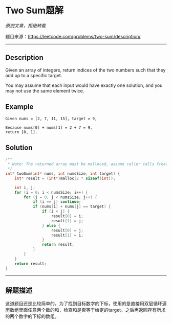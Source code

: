 # Two Sum题解

*原创文章，拒绝转载*

题目来源：https://leetcode.com/problems/two-sum/description/

------

## Description

Given an array of integers, return indices of the two numbers such that they add up to a specific target.

You may assume that each input would have exactly one solution, and you may not use the same element twice.

## Example

```
Given nums = [2, 7, 11, 15], target = 9,

Because nums[0] + nums[1] = 2 + 7 = 9,
return [0, 1].
```

## Solution
```c
/**
 * Note: The returned array must be malloced, assume caller calls free().
 */
int* twoSum(int* nums, int numsSize, int target) {
    int* result = (int*)malloc(2 * sizeof(int));

    int i, j;
    for (i = 0; i < numsSize; i++) {
    	for (j = 0; j < numsSize; j++) {
    		if (i == j) continue;
    		if (nums[i] + nums[j] == target) {
    			if (i < j) {
    				result[0] = i;
    				result[1] = j;
    			} else {
    				result[0] = j;
    				result[1] = i;
    			}
    			return result;
    		}
    	}
    }
    return result;
}
```

------

## 解题描述

这道题目还是比较简单的，为了找到目标数字的下标，使用的是直接用双层循环遍历数组里面任意两个数的和，检查和是否等于给定的target。之后再返回存有所求的两个数字的下标的数组。
